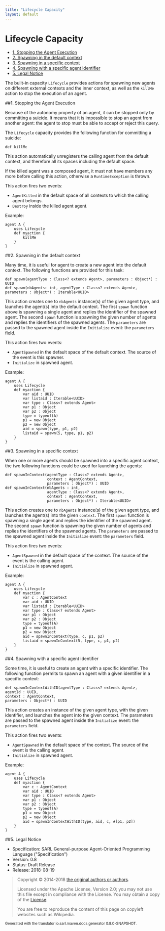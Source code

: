 ```yaml
---
title: "Lifecycle Capacity"
layout: default
---
```


# Lifecycle Capacity


<ul class="page_outline" id="page_outline">

<li><a href="#1-stopping-the-agent-execution">1. Stopping the Agent Execution</a></li>
<li><a href="#2-spawning-in-the-default-context">2. Spawning in the default context</a></li>
<li><a href="#3-spawning-in-a-specific-context">3. Spawning in a specific context</a></li>
<li><a href="#4-spawning-with-a-specific-agent-identifier">4. Spawning with a specific agent identifier</a></li>
<li><a href="#5-legal-notice">5. Legal Notice</a></li>

</ul>


The built-in capacity `Lifecycle` provides actions for spawning new agents on different external contexts and
the inner context, as well as the `killMe` action to stop the execution of an agent.





##1. Stopping the Agent Execution

Because of the autonomy property of an agent, it can be stopped only by committing a suicide. It means that
it is impossible to stop an agent from another agent: the agent to stop must be able to accept or reject
this query.

The `Lifecycle` capacity provides the following function for committing a suicide:

```sarl
def killMe
```



This action automatically unregisters the calling agent from the default context, and therefore all its
spaces including the default space.

<veryimportantnote> If the killed agent was a composed agent, it must not have members any more before
calling this action, otherwise a `RuntimeException` is thrown.</veryimportantnote>

This action fires two events:

* `AgentKilled` in the default space of all contexts to which the calling agent belongs.
* `Destroy` inside the killed agent agent.




Example:

```sarl
agent A {
	uses Lifecycle
	def myaction {
		killMe
	}
}
```



##2. Spawning in the default context

Many time, it is useful for agent to create a new agent into the default context. The following
functions are provided for this task:

```sarl
def spawn(agentType : Class<? extends Agent>, parameters : Object*) : UUID
def spawn(nbAgents: int, agentType : Class<? extends Agent>, parameters : Object*) : Iterable<UUID>
```


This action creates one to `nbAgents` instance(s) of the given agent type, and launches the agent(s)
into the default context.
The first `spawn` function above is spawning a single agent and replies the identifier of the spawned agent.
The second `spawn` function is spawning the given number of agents and replies the identifiers of the
spawned agents.
The `parameters` are passed to the spawned agent inside the `Initialize` event: the `parameters` field.



This action fires two events:

* `AgentSpawned` in the default space of the default context. The source of the event is this spawner.
* `Initialize` in spawned agent.




Example:

```sarl
agent A {
	uses Lifecycle
	def myaction {
		var aid : UUID
		var listaid : Iterable<UUID>
		var type : Class<? extends Agent>
		var p1 : Object
		var p2 : Object
		type = typeof(A)
		p1 = new Object
		p2 = new Object
		aid = spawn(type, p1, p2)
		listaid = spawn(5, type, p1, p2)
	}
}
```



##3. Spawning in a specific context

When one or more agents should be spawned into a specific agent context, the two following functions
could be used for launching the agents:

```sarl
def spawnInContext(agentType : Class<? extends Agent>,
                   context : AgentContext,
                   parameters : Object*) : UUID
def spawnInContext(nbAgents : int,
                   agentType : Class<? extends Agent>,
                   context : AgentContext,
                   parameters : Object*) : Iterable<UUID>
```



This action creates one to `nbAgents` instance(s) of the given agent type, and launches the agent(s)
into the given `context`.
The first `spawn` function is spawning a single agent and replies the identifier of the spawned agent.
The second `spawn` function is spawning the given number of agents and replies the identifiers of the
spawned agents.
The `parameters` are passed to the spawned agent inside the `Initialize` event: the
`parameters` field.

This action fires two events:

* `AgentSpawned` in the default space of the context. The source of the event is the calling agent.
* `Initialize` in spawned agent.

Example:

```sarl
agent A {
	uses Lifecycle
	def myaction {
		var c : AgentContext
		var aid : UUID
		var listaid : Iterable<UUID>
		var type : Class<? extends Agent>
		var p1 : Object
		var p2 : Object
		type = typeof(A)
		p1 = new Object
		p2 = new Object
		aid = spawnInContext(type, c, p1, p2)
		listaid = spawnInContext(5, type, c, p1, p2)
	}
}
```



##4. Spawning with a specific agent identifier

Some time, it is useful to create an agent with a specific identifier. The following function permits to spawn an agent
with a given identifier in a specific context:

```sarl
def spawnInContextWithID(agentType : Class<? extends Agent>,
agentId : UUID,
context : AgentContext,
parameters : Object*) : UUID
```


This action creates an instance of the given agent type, with the given identifier, and launches the agent
into the given context.
The parameters are passed to the spawned agent inside the `Initialize` event: the `parameters` field.

This action fires two events:

* `AgentSpawned` in the default space of the context. The source of the event is the calling agent.
* `Initialize` in spawned agent.

Example:

```sarl
agent A {
	uses Lifecycle
	def myaction {
		var c : AgentContext
		var aid : UUID
		var type : Class<? extends Agent>
		var p1 : Object
		var p2 : Object
		type = typeof(A)
		p1 = new Object
		p2 = new Object
		aid = spawnInContextWithID(type, aid, c, #[p1, p2])
	}
}
```



##5. Legal Notice

* Specification: SARL General-purpose Agent-Oriented Programming Language ("Specification")
* Version: 0.8
* Status: Draft Release
* Release: 2018-08-19

> Copyright &copy; 2014-2018 [the original authors or authors](http://www.sarl.io/about/index.html).
>
> Licensed under the Apache License, Version 2.0;
> you may not use this file except in compliance with the License.
> You may obtain a copy of the [License](http://www.apache.org/licenses/LICENSE-2.0).
>
> You are free to reproduce the content of this page on copyleft websites such as Wikipedia.

<small>Generated with the translator io.sarl.maven.docs.generator 0.8.0-SNAPSHOT.</small>